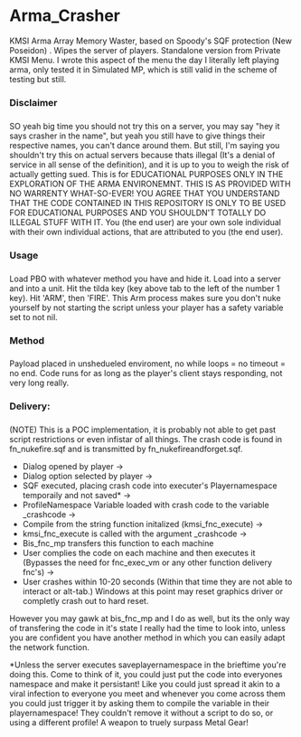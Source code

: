 # Arma_Crasher
KMSI Arma Array Memory Waster, based on Spoody's SQF protection (New Poseidon) . Wipes the server of players. Standalone version from Private KMSI Menu. I wrote this aspect of the menu the day I literally left playing arma, only tested it in Simulated MP, which is still valid in the scheme of testing but still.

### Disclaimer <h3/>
SO yeah big time you should not try this on a server, you may say "hey it says crasher in the name", but yeah you still have to give things their respective names, you can't dance around them. But still, I'm saying you shouldn't try this on actual servers because thats illegal (It's a denial of service in all sense of the definition), and it is up to you to weigh the risk of actually getting sued. This is for EDUCATIONAL PURPOSES ONLY IN THE EXPLORATION OF THE ARMA ENVIRONEMNT. THIS IS AS PROVIDED WITH NO WARRENTY WHAT-SO-EVER! YOU AGREE THAT YOU UNDERSTAND THAT THE CODE CONTAINED IN THIS REPOSITORY IS ONLY TO BE USED FOR EDUCATIONAL PURPOSES AND YOU SHOULDN'T TOTALLY DO ILLEGAL STUFF WITH IT. You (the end user) are your own sole individual with their own individual actions, that are attributed to you (the end user).


### Usage <h3/>
Load PBO with whatever method you have and hide it. Load into a server and into a unit. Hit the tilda key (key above tab to the left of the number 1 key). Hit 'ARM', then 'FIRE'. This Arm process makes sure you don't nuke yourself by not starting the script unless your player has a safety variable set to not nil.

### Method <h3/>
Payload placed in unshedueled enviroment, no while loops = no timeout = no end. Code runs for as long as the player's client stays responding, not very long really.

 ### Delivery: <h3/> 
 (NOTE) This is a POC implementation, it is probably not able to get past script restrictions or even infistar of all things. The crash code is found in fn_nukefire.sqf and is transmitted by fn_nukefireandforget.sqf.
 
 - Dialog opened by player -> <br/>
 - Dialog option selected by player -> <br/>
 - SQF executed, placing crash code into executer's Playernamespace temporaily and not saved* -> <br/>
 - ProfileNamespace Variable loaded with crash code to the variable _crashcode -> <br/>
 - Compile from the string function initalized (kmsi_fnc_execute) -> <br/>
 - kmsi_fnc_execute is called with the argument _crashcode -><br/>
 - Bis_fnc_mp transfers this function to each machine<br/>
 - User complies the code on each machine and then executes it (Bypasses the need for fnc_exec_vm or any other function delivery fnc's) -> <br/>
 - User crashes within 10-20 seconds (Within that time they are not able to interact or alt-tab.) Windows at this point may reset graphics driver or completly crash out to hard reset.
 
However you may gawk at bis_fnc_mp and I do as well, but its the only way of transfering the code in it's state I really had the time to look into, unless you are confident you have another method in which you can easily adapt the network function.

*Unless the server executes saveplayernamespace in the brieftime you're doing this. Come to think of it, you could just put the code into everyones namespace and make it persistant! Like you could just spread it akin to a viral infection to everyone you meet and whenever you come across them you could just trigger it by asking them to compile the variable in their playernamespace! They couldn't remove it without a script to do so, or using a different profile! A weapon to truely surpass Metal Gear!
